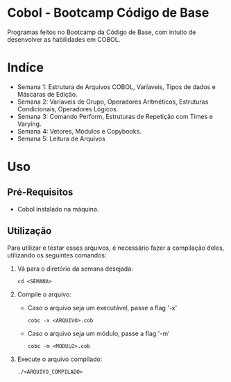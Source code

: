 # Cobol - Bootcamp Código de Base

Programas feitos no Bootcamp da Código de Base, com intuito de desenvolver as habilidades em COBOL.

# Indíce

- Semana 1: Estrutura de Arquivos COBOL, Varíaveis, Tipos de dados e Máscaras de Edição.
- Semana 2: Varíaveis de Grupo, Operadores Aritméticos, Estruturas Condicionais, Operadores Lógicos.
- Semana 3: Comando Perform, Estruturas de Repetição com Times e Varying.
- Semana 4: Vetores, Módulos e Copybooks.
- Semana 5: Leitura de Arquivos

# Uso

## Pré-Requisitos

- Cobol instalado na máquina.

## Utilização

Para utilizar e testar esses arquivos, é necessário fazer a compilação deles, utilizando os seguintes comandos:

1. Vá para o diretório da semana desejada:

    ```
    cd <SEMANA>
    ```

2. Compile o arquivo:

    - Caso o arquivo seja um executável, passe a flag '-x'
    
        ```
        cobc -x <ARQUIVO>.cob
        ```

    - Caso o arquivo seja um módulo, passe a flag '-m'
    
        ```
        cobc -m <MODULO>.cob
        ```

3. Execute o arquivo compilado:

    ```
    ./<ARQUIVO_COMPILADO>
    ```